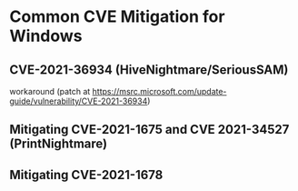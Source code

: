# Common CVE Mitigation for Windows

## CVE-2021-36934 (HiveNightmare/SeriousSAM)
workaround (patch at https://msrc.microsoft.com/update-guide/vulnerability/CVE-2021-36934)

##  Mitigating CVE-2021-1675 and CVE 2021-34527 (PrintNightmare)

## Mitigating CVE-2021-1678

